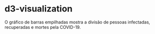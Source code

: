 # d3-visualization
O gráfico de barras empilhadas mostra a divisão de pessoas infectadas, recuperadas e mortes pela COVID-19.